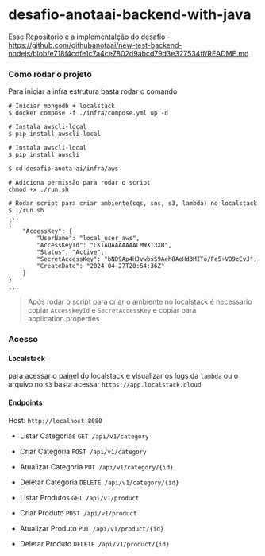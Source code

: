 # desafio-anotaai-backend-with-java

Esse Repositorio e a implementalção do desafio - https://github.com/githubanotaai/new-test-backend-nodejs/blob/e718f4cdfe1c7a4ce7802d9abcd79d3e327534ff/README.md

### Como rodar o projeto

Para iniciar a infra estrutura basta rodar o comando

```shell
# Iniciar mongodb + localstack
$ docker compose -f ./infra/compose.yml up -d

# Instala awscli-local
$ pip install awscli-local

# Instala awscli-local
$ pip install awscli

$ cd desafio-anota-ai/infra/aws

# Adiciona permissão para rodar o script
chmod +x ./run.sh

# Rodar script para criar ambiente(sqs, sns, s3, lambda) no localstack
$ ./run.sh
...
{
    "AccessKey": {
        "UserName": "local_user_aws",
        "AccessKeyId": "LKIAQAAAAAAALMWXT3XB",
        "Status": "Active",
        "SecretAccessKey": "bND9Ap4HJvwbsS9Aeh8AeHd3MITo/Fe5+VO9cEvJ",
        "CreateDate": "2024-04-27T20:54:36Z"
    }
}
...
```

> Após rodar o script para criar o ambiente no localstack é necessario copiar `AccesskeyId` e `SecretAccessKey` e copiar para application.properties

### Acesso

#### Localstack

para acessar o painel do localstack e visualizar os logs da `lambda` ou o arquivo no `s3` basta acessar `https://app.localstack.cloud`

#### Endpoints

Host: `http://localhost:8080`

- Listar Categorias `GET /api/v1/category`
- Criar Categoria `POST /api/v1/category`
- Atualizar Categoria `PUT /api/v1/category/{id}`
- Deletar Categoria `DELETE /api/v1/category/{id}`

- Listar Produtos `GET /api/v1/product`
- Criar Produto `POST /api/v1/product`
- Atualizar Produto `PUT /api/v1/product/{id}`
- Deletar Produto `DELETE /api/v1/product/{id}`
